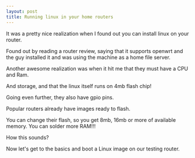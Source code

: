 ```yaml
---
layout: post
title: Running linux in your home routers
---
```


It was a pretty nice realization when I found out you can install linux on your router.

Found out by reading a router review, saying that it supports openwrt and the guy installed it and was using the machine as a home file server. 

Another awesome realization was when it hit me that they must have a CPU and Ram.

And storage, and that the linux itself runs on 4mb flash chip! 

Going even further, they also have gpio pins.

Popular routers already have images ready to flash.

You can change their flash, so you get 8mb, 16mb or more of available memory. You can solder more RAM!!! 

How this sounds? 

Now let's get to the basics and boot a Linux image on our testing router.




